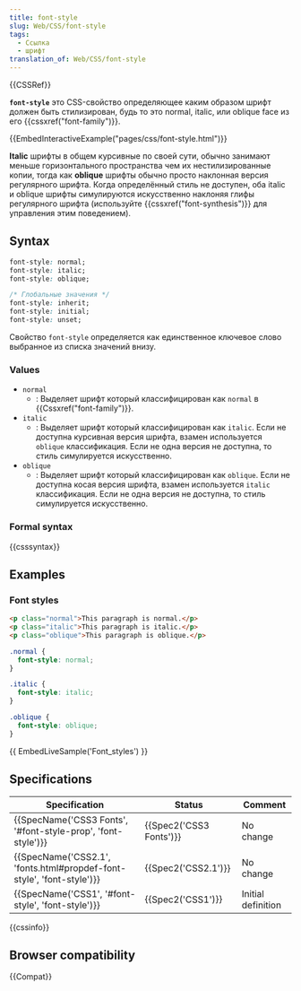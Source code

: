 ```yaml
---
title: font-style
slug: Web/CSS/font-style
tags:
  - Ссылка
  - шрифт
translation_of: Web/CSS/font-style
---
```

{{CSSRef}}

**`font-style`** это CSS-свойство определяющее каким образом шрифт должен быть стилизирован, будь то это normal, italic, или oblique face из его {{cssxref("font-family")}}.

{{EmbedInteractiveExample("pages/css/font-style.html")}}

**Italic** шрифты в общем курсивные по своей сути, обычно занимают меньше горизонтального пространства чем их нестилизированные копии, тогда как **oblique** шрифты обычно просто наклонная версия регулярного шрифта. Когда определённый стиль не доступен, оба italic и oblique шрифты симулируются искусственно наклоняя глифы регулярного шрифта (используйте {{cssxref("font-synthesis")}} для управления этим поведением).

## Syntax

```css
font-style: normal;
font-style: italic;
font-style: oblique;

/* Глобальные значения */
font-style: inherit;
font-style: initial;
font-style: unset;
```

Свойство `font-style` определяется как единственное ключевое слово выбранное из списка значений внизу.

### Values

- `normal`
  - : Выделяет шрифт который классифицирован как `normal` в {{Cssxref("font-family")}}.
- `italic`
  - : Выделяет шрифт который классифицирован как `italic`. Если не доступна курсивная версия шрифта, взамен используется `oblique` классификация. Если не одна версия не доступна, то стиль симулируется искусственно.
- `oblique`
  - : Выделяет шрифт который классифицирован как `oblique`. Если не доступна косая версия шрифта, взамен используется `italic` классификация. Если не одна версия не доступна, то стиль симулируется искусственно.

### Formal syntax

{{csssyntax}}

## Examples

### Font styles

```html hidden
<p class="normal">This paragraph is normal.</p>
<p class="italic">This paragraph is italic.</p>
<p class="oblique">This paragraph is oblique.</p>
```

```css
.normal {
  font-style: normal;
}

.italic {
  font-style: italic;
}

.oblique {
  font-style: oblique;
}
```

{{ EmbedLiveSample('Font_styles') }}

## Specifications

| Specification                                                                                | Status                           | Comment            |
| -------------------------------------------------------------------------------------------- | -------------------------------- | ------------------ |
| {{SpecName('CSS3 Fonts', '#font-style-prop', 'font-style')}}             | {{Spec2('CSS3 Fonts')}} | No change          |
| {{SpecName('CSS2.1', 'fonts.html#propdef-font-style', 'font-style')}} | {{Spec2('CSS2.1')}}         | No change          |
| {{SpecName('CSS1', '#font-style', 'font-style')}}                             | {{Spec2('CSS1')}}         | Initial definition |

{{cssinfo}}

## Browser compatibility

{{Compat}}
